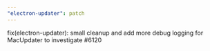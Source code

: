 ```yaml
---
"electron-updater": patch
---
```


fix(electron-updater): small cleanup and add more debug logging for MacUpdater to investigate #6120

